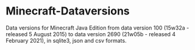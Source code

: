 # Minecraft-Dataversions

Data versions for Minecraft Java Edition from data version 100 (15w32a - released 5 August 2015) to data version 2690 (21w05b - released 4 February 2021), in sqlite3, json and csv formats.



